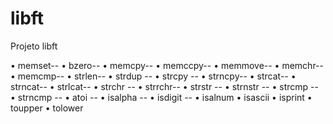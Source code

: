 # libft
Projeto libft

• memset--
• bzero--
• memcpy--
• memccpy--
• memmove--
• memchr--
• memcmp--
• strlen--
• strdup --
• strcpy --
• strncpy--
• strcat--
• strncat--
• strlcat--
• strchr --
• strrchr--
• strstr --
• strnstr  --
• strcmp --
• strncmp --
• atoi    --
• isalpha --
• isdigit --
• isalnum
• isascii
• isprint
• toupper
• tolower